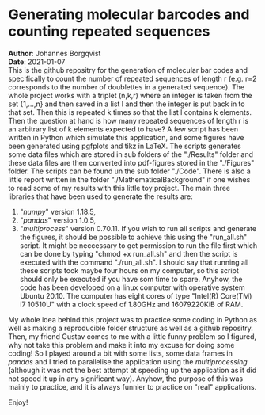 # Generating molecular barcodes and counting repeated sequences
**Author**: Johannes Borgqvist<br>
**Date**: 2021-01-07<br>
This is the github repositry for the generation of molecular bar codes and specifically to count the number of repeated sequences of length r (e.g. r=2 corresponds to the number of doublettes in a generated sequence). The whole project works with a triplet (n,k,r) where an integer is taken from the set {1,...,n} and then saved in a list l and then the integer is put back in to that set. Then this is repeated k times so that the list l contains k elements. Then the question at hand is how many repeated sequences of length r is an arbitrary list of k elements expected to have? A few script has been written in Python which simulate this application, and some figures have been generated using pgfplots and tikz in LaTeX. The scripts generates some data files which are stored in sub folders of the "./Results" folder and these data files are then converted into pdf-figures stored in the "./Figures" folder. The scripts can be found un the sub folder "./Code". There is also a little report written in the folder "./MathematicalBackground" if one wishes to read some of my results with this little toy project. The main three libraries that have been used to generate the results are: 
	
1. "*numpy*" version 1.18.5,
2. "*pandas*" version 1.0.5,
3. "*multiprocess*" version 0.70.11. 
If you wish to run all scripts and generate the figures, it should be possible to achieve this using the "run_all.sh" script. It might be neccessary to get permission to run the file first which can be done by typing "chmod +x run\_all.sh" and then the script is executed with the command "./run\_all.sh". I should say that running all these scripts took maybe four hours on my computer, so this script should only be executed if you have som time to spare. Anyhow, the code has been developed on a linux computer with operative system Ubuntu 20.10. The computer has eight cores of type "Intel(R) Core(TM) i7 10510U" with a clock speed of 1.80GHz and 16079220KiB of RAM. 

My whole idea behind this project was to practice some coding in Python as well as making a reproducible folder structure as well as a github repositry. Then, my friend Gustav comes to me with a little funny problem so I figured, why not take this problem and make it into my excuse for doing some coding! So I played around a bit with some lists, some data frames in *pandas* and I tried to parallelise the application using the *multiprocessing* (although it was not the best attempt at speeding up the application as it did not speed it up in any significant way). Anyhow, the purpose of this was mainly to practice, and it is always funnier to practice on "real" applications. 

Enjoy! 
